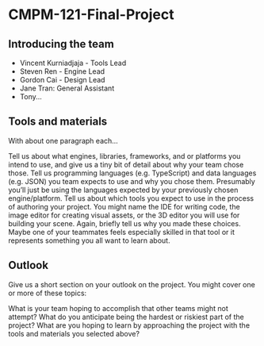 # CMPM-121-Final-Project
## Introducing the team
- Vincent Kurniadjaja - Tools Lead
- Steven Ren - Engine Lead
- Gordon Cai - Design Lead
- Jane Tran: General Assistant
- Tony...

## Tools and materials
With about one paragraph each...

Tell us about what engines, libraries, frameworks, and or platforms you intend to use, and give us a tiny bit of detail about why your team chose those.
Tell us programming languages (e.g. TypeScript) and data languages (e.g. JSON) you team expects to use and why you chose them. Presumably you’ll just be using the languages expected by your previously chosen engine/platform.
Tell us about which tools you expect to use in the process of authoring your project. You might name the IDE for writing code, the image editor for creating visual assets, or the 3D editor you will use for building your scene. Again, briefly tell us why you made these choices. Maybe one of your teammates feels especially skilled in that tool or it represents something you all want to learn about.
## Outlook
Give us a short section on your outlook on the project. You might cover one or more of these topics:

What is your team hoping to accomplish that other teams might not attempt?
What do you anticipate being the hardest or riskiest part of the project?
What are you hoping to learn by approaching the project with the tools and materials you selected above?
